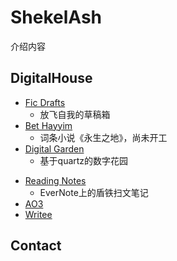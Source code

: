 <!--调用font-awesome图标-->
<link rel="stylesheet" href="https://cdnjs.cloudflare.com/ajax/libs/font-awesome/6.2.1/css/all.min.css">

# ShekelAsh

介绍内容

<!-- .slide -->

## DigitalHouse

- [Fic Drafts](https://shekelash.github.io/ficdrafts/)
  - 放飞自我的草稿箱
- [Bet Hayyim](https://shekelash.github.io/)
  - 词条小说《永生之地》，尚未开工
- [Digital Garden](https://shekelash.github.io/)
  - 基于quartz的数字花园

<!-- .slide vertical=true -->

- [Reading Notes](https://www.evernote.com/pub/vin-tin/readingnotes)
  - EverNote上的盾铁扫文笔记
- [AO3](https://archiveofourown.org/users/shekelash)
- [Writee](https://writee.org/niimura/)

<!-- .slide -->

## Contact
 
 <p align="center" style="border:none;">
 <a href="https://m.cmx.im/@niimura" target="_blank"><i class="fa-brands fa-mastodon" style="font-size:48px; padding-right:1em; border:0px; text-align:center"></i></a>
 <a href="https://github.com/shekelash/shekelash.github.io"  style="border:none;" target="_blank"><i class="fa-brands fa-github" style="font-size:48px; padding-right:1em;"></i></a>
 </P>

<!-- .slide -->
